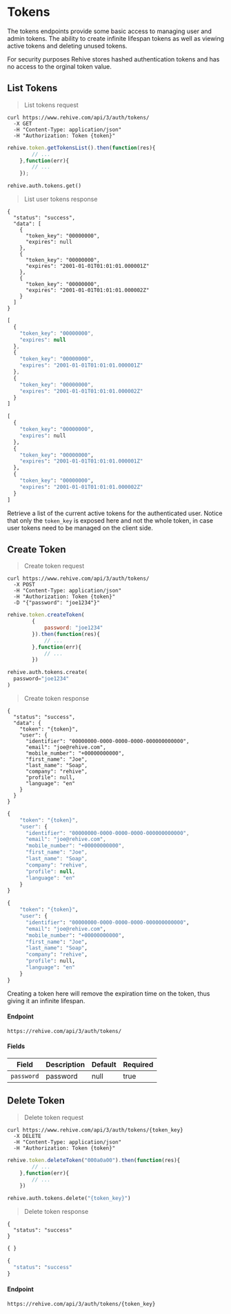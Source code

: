 # Tokens

The tokens endpoints provide some basic access to managing user and admin tokens.
The ability to create infinite lifespan tokens as well as viewing active tokens and 
deleting unused tokens.

<aside class="notice">
    For security purposes Rehive stores hashed authentication tokens and has 
    no access to the orginal token value.
</aside>

## List Tokens

> List tokens request

```shell
curl https://www.rehive.com/api/3/auth/tokens/
  -X GET
  -H "Content-Type: application/json"
  -H "Authorization: Token {token}"
```

```javascript
rehive.token.getTokensList().then(function(res){
        // ...
    },function(err){
        // ...
    });
```

```python
rehive.auth.tokens.get()
```

> List user tokens response

```shell
{
  "status": "success",
  "data": [
    {
      "token_key": "00000000",
      "expires": null
    },
    {
      "token_key": "00000000",
      "expires": "2001-01-01T01:01:01.000001Z"
    },
    {
      "token_key": "00000000",
      "expires": "2001-01-01T01:01:01.000002Z"
    }
  ]
}
```

```javascript
[
  {
    "token_key": "00000000",
    "expires": null
  },
  {
    "token_key": "00000000",
    "expires": "2001-01-01T01:01:01.000001Z"
  },
  {
    "token_key": "00000000",
    "expires": "2001-01-01T01:01:01.000002Z"
  }
]

```

```python
[
  {
    "token_key": "00000000",
    "expires": null
  },
  {
    "token_key": "00000000",
    "expires": "2001-01-01T01:01:01.000001Z"
  },
  {
    "token_key": "00000000",
    "expires": "2001-01-01T01:01:01.000002Z"
  }
]
```

Retrieve a list of the current active tokens for the authenticated user. 
Notice that only the `token_key` is exposed here and not the whole token, in case
user tokens need to be managed on the client side.

## Create Token

> Create token request

```shell
curl https://www.rehive.com/api/3/auth/tokens/
  -X POST
  -H "Content-Type: application/json"
  -H "Authorization: Token {token}"
  -D "{"password": "joe1234"}"
```

```javascript
rehive.token.createToken(
        {
            password: "joe1234"
        }).then(function(res){
            // ...
        },function(err){
            // ...
        })
```

```python
rehive.auth.tokens.create(
  password="joe1234"
)
```

> Create token response

```shell
{
  "status": "success",
  "data": {
    "token": "{token}",
    "user": {
      "identifier": "00000000-0000-0000-0000-000000000000",
      "email": "joe@rehive.com",
      "mobile_number": "+00000000000",
      "first_name": "Joe",
      "last_name": "Soap",
      "company": "rehive",
      "profile": null,
      "language": "en"
    }
  }
}
```

```javascript
{
    "token": "{token}",
    "user": {
      "identifier": "00000000-0000-0000-0000-000000000000",
      "email": "joe@rehive.com",
      "mobile_number": "+00000000000",
      "first_name": "Joe",
      "last_name": "Soap",
      "company": "rehive",
      "profile": null,
      "language": "en"
    }
}
```

```python
{
    "token": "{token}",
    "user": {
      "identifier": "00000000-0000-0000-0000-000000000000",
      "email": "joe@rehive.com",
      "mobile_number": "+00000000000",
      "first_name": "Joe",
      "last_name": "Soap",
      "company": "rehive",
      "profile": null,
      "language": "en"
    }
}
```

Creating a token here will remove the expiration time on the token, thus giving it an infinite lifespan.

#### Endpoint

`https://rehive.com/api/3/auth/tokens/`

#### Fields

Field | Description | Default | Required
--- | --- | --- | ---
`password` | password | null | true

## Delete Token

> Delete token request

```shell
curl https://www.rehive.com/api/3/auth/tokens/{token_key}
  -X DELETE
  -H "Content-Type: application/json"
  -H "Authorization: Token {token}"
```

```javascript
rehive.token.deleteToken("000a0a00").then(function(res){
        // ...
    },function(err){
        // ...
    })
```

```python
rehive.auth.tokens.delete("{token_key}")
```

> Delete token response

```shell
{
  "status": "success"
}
```

```javascript
{ }
```

```python
{
  "status": "success"
}
```

#### Endpoint

`https://rehive.com/api/3/auth/tokens/{token_key}`

